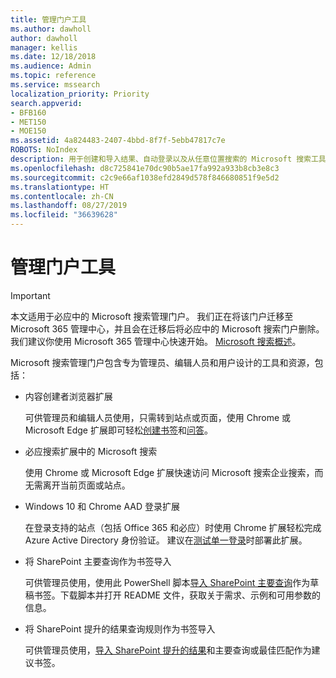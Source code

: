 ```yaml
---
title: 管理门户工具
ms.author: dawholl
author: dawholl
manager: kellis
ms.date: 12/18/2018
ms.audience: Admin
ms.topic: reference
ms.service: mssearch
localization_priority: Priority
search.appverid:
- BFB160
- MET150
- MOE150
ms.assetid: 4a824483-2407-4bbd-8f7f-5ebb47817c7e
ROBOTS: NoIndex
description: 用于创建和导入结果、自动登录以及从任意位置搜索的 Microsoft 搜索工具概述
ms.openlocfilehash: d8c725841e70dc90b5ae17fa992a933b8cb3e8c3
ms.sourcegitcommit: c2c9e66af1038efd2849d578f846680851f9e5d2
ms.translationtype: HT
ms.contentlocale: zh-CN
ms.lasthandoff: 08/27/2019
ms.locfileid: "36639628"
---
```

# <a name="admin-portal-tools"></a>管理门户工具

> [!IMPORTANT]
> 本文适用于必应中的 Microsoft 搜索管理门户。 我们正在将该门户迁移至 Microsoft 365 管理中心，并且会在迁移后将必应中的 Microsoft 搜索门户删除。 我们建议你使用 Microsoft 365 管理中心快速开始。 [Microsoft 搜索概述](overview-microsoft-search.md)。
    
Microsoft 搜索管理门户包含专为管理员、编辑人员和用户设计的工具和资源，包括：
  
- 内容创建者浏览器扩展
    
    可供管理员和编辑人员使用，只需转到站点或页面，使用 Chrome 或 Microsoft Edge 扩展即可轻松[创建书签](create-bookmarks.md)和[问答](create-qas.md)。 
    
- 必应搜索扩展中的 Microsoft 搜索
    
    使用 Chrome 或 Microsoft Edge 扩展快速访问 Microsoft 搜索企业搜索，而无需离开当前页面或站点。
    
- Windows 10 和 Chrome AAD 登录扩展
    
    在登录支持的站点（包括 Office 365 和必应）时使用 Chrome 扩展轻松完成 Azure Active Directory 身份验证。 建议在[测试单一登录](test-single-sign-on.md)时部署此扩展。
    
- 将 SharePoint 主要查询作为书签导入
    
    可供管理员使用，使用此 PowerShell 脚本[导入 SharePoint 主要查询](import-sharepoint-promoted-results-and-top-queries.md)作为草稿书签。下载脚本并打开 README 文件，获取关于需求、示例和可用参数的信息。 
    
- 将 SharePoint 提升的结果查询规则作为书签导入
    
    可供管理员使用，[导入 SharePoint 提升的结果](import-sharepoint-promoted-results-and-top-queries.md)和主要查询或最佳匹配作为建议书签。 

  

